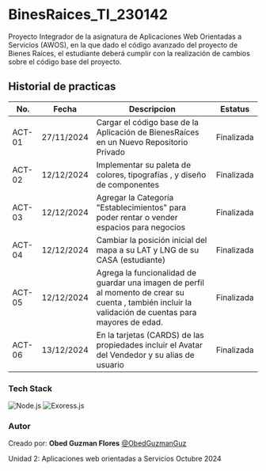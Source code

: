 # BinesRaices_TI_230142
Proyecto Integrador de la asignatura de Aplicaciones Web Orientadas a Servicios (AWOS), en la que dado el código avanzado del proyecto de Bienes Raíces, el estudiante deberá cumplir con la realización de cambios sobre el código base del proyecto. 

## Historial de practicas


|No.|Fecha|Descripcion|Estatus|
|---|-----|-----|----|
|ACT-01|27/11/2024|Cargar el código base de la Aplicación de BienesRaíces en un Nuevo Repositorio Privado| Finalizada|
|ACT-02|12/12/2024|Implementar su paleta de colores, tipografías , y diseño de componentes| Finalizada|
|ACT-03|12/12/2024|Agregar la Categoría "Establecimientos" para poder rentar o vender espacios para negocios| Finalizada|
|ACT-04|12/12/2024|Cambiar la posición inicial del mapa a su LAT y LNG de su CASA (estudiante)| Finalizada|
|ACT-05|12/12/2024|Agrega la funcionalidad de guardar una imagen de perfil al momento de crear su cuenta , también incluir la validación de cuentas para mayores de edad. | Finalizada|
|ACT-06|13/12/2024|En la tarjetas (CARDS) de las propiedades incluir el Avatar del Vendedor y su alias de usuario  | Finalizada|



### Tech Stack

![Node.js](https://img.shields.io/badge/Node.js-43853D?style=for-the-badge&logo=node.js&logoColor=white)
![Exoress.js](https://img.shields.io/badge/Express.js-404D59?style=for-the-badge)


### Autor 
Creado por: **Obed Guzman Flores**   [@ObedGuzmanGuz](https://github.com/ObedGuzmanGuz)
</br>

Unidad 2:
Aplicaciones web orientadas a Servicios
Octubre 2024